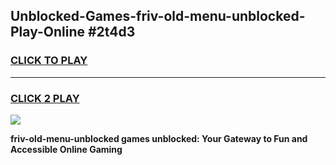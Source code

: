 
## Unblocked-Games-friv-old-menu-unblocked-Play-Online #2t4d3
<h3>
<a href="https://news.freeplayer.one?title=friv-old-menu-unblocked&ref=3">CLICK TO PLAY</a></h3>
<hr>

<h3>
<a href="https://news.freeplayer.one?title=friv-old-menu-unblocked&ref=3">CLICK 2 PLAY</a>
  
</h3>

<a href="https://news.freeplayer.one?title=friv-old-menu-unblocked&ref=3"><img src="https://clearcache.store/games.png"></a>


**friv-old-menu-unblocked games unblocked: Your Gateway to Fun and Accessible Online Gaming**

